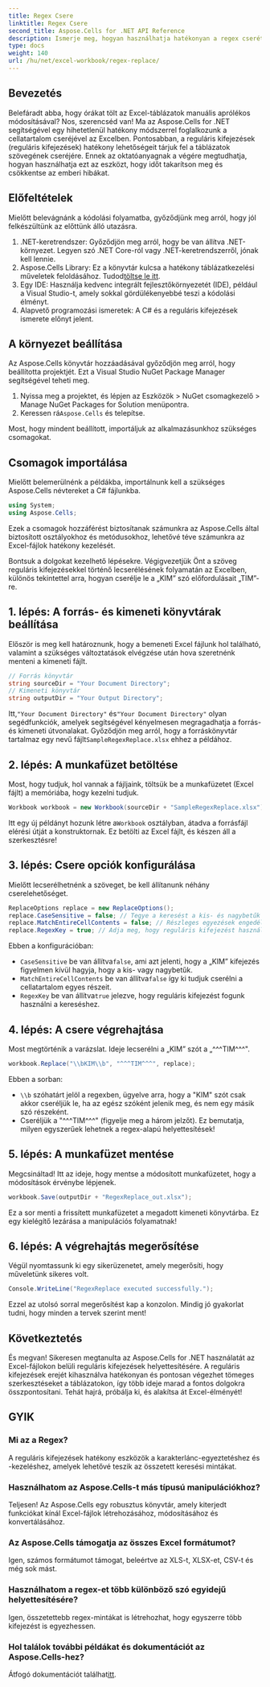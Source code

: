 ```yaml
---
title: Regex Csere
linktitle: Regex Csere
second_title: Aspose.Cells for .NET API Reference
description: Ismerje meg, hogyan használhatja hatékonyan a regex cserét az Excelben az Aspose.Cells for .NET segítségével. Növelje a táblázatkezelési feladatok termelékenységét és pontosságát.
type: docs
weight: 140
url: /hu/net/excel-workbook/regex-replace/
---
```

## Bevezetés

Belefáradt abba, hogy órákat tölt az Excel-táblázatok manuális aprólékos módosításával? Nos, szerencséd van! Ma az Aspose.Cells for .NET segítségével egy hihetetlenül hatékony módszerrel foglalkozunk a cellatartalom cseréjével az Excelben. Pontosabban, a reguláris kifejezések (reguláris kifejezések) hatékony lehetőségeit tárjuk fel a táblázatok szövegének cseréjére. Ennek az oktatóanyagnak a végére megtudhatja, hogyan használhatja ezt az eszközt, hogy időt takarítson meg és csökkentse az emberi hibákat.

## Előfeltételek

Mielőtt belevágnánk a kódolási folyamatba, győződjünk meg arról, hogy jól felkészültünk az előttünk álló utazásra.

1. .NET-keretrendszer: Győződjön meg arról, hogy be van állítva .NET-környezet. Legyen szó .NET Core-ról vagy .NET-keretrendszerről, jónak kell lennie.
2. Aspose.Cells Library: Ez a könyvtár kulcsa a hatékony táblázatkezelési műveletek feloldásához. Tudod[töltse le itt](https://releases.aspose.com/cells/net/).
3. Egy IDE: Használja kedvenc integrált fejlesztőkörnyezetét (IDE), például a Visual Studio-t, amely sokkal gördülékenyebbé teszi a kódolási élményt.
4. Alapvető programozási ismeretek: A C# és a reguláris kifejezések ismerete előnyt jelent.

## A környezet beállítása

Az Aspose.Cells könyvtár hozzáadásával győződjön meg arról, hogy beállította projektjét. Ezt a Visual Studio NuGet Package Manager segítségével teheti meg.

1. Nyissa meg a projektet, és lépjen az Eszközök > NuGet csomagkezelő > Manage NuGet Packages for Solution menüpontra.
2.  Keressen rá`Aspose.Cells` és telepítse.

Most, hogy mindent beállított, importáljuk az alkalmazásunkhoz szükséges csomagokat.

## Csomagok importálása

Mielőtt belemerülnénk a példákba, importálnunk kell a szükséges Aspose.Cells névtereket a C# fájlunkba.

```csharp
using System;
using Aspose.Cells;
```

Ezek a csomagok hozzáférést biztosítanak számunkra az Aspose.Cells által biztosított osztályokhoz és metódusokhoz, lehetővé téve számunkra az Excel-fájlok hatékony kezelését.

Bontsuk a dolgokat kezelhető lépésekre. Végigvezetjük Önt a szöveg reguláris kifejezésekkel történő lecserélésének folyamatán az Excelben, különös tekintettel arra, hogyan cserélje le a „KIM” szó előfordulásait „TIM”-re.

## 1. lépés: A forrás- és kimeneti könyvtárak beállítása

Először is meg kell határoznunk, hogy a bemeneti Excel fájlunk hol található, valamint a szükséges változtatások elvégzése után hova szeretnénk menteni a kimeneti fájlt.

```csharp
// Forrás könyvtár
string sourceDir = "Your Document Directory";
// Kimeneti könyvtár
string outputDir = "Your Output Directory";
```

 Itt,`"Your Document Directory"` és`"Your Document Directory"` olyan segédfunkciók, amelyek segítségével kényelmesen megragadhatja a forrás- és kimeneti útvonalakat. Győződjön meg arról, hogy a forráskönyvtár tartalmaz egy nevű fájlt`SampleRegexReplace.xlsx` ehhez a példához.

## 2. lépés: A munkafüzet betöltése

Most, hogy tudjuk, hol vannak a fájljaink, töltsük be a munkafüzetet (Excel fájlt) a memóriába, hogy kezelni tudjuk.

```csharp
Workbook workbook = new Workbook(sourceDir + "SampleRegexReplace.xlsx");
```

 Itt egy új példányt hozunk létre a`Workbook` osztályban, átadva a forrásfájl elérési útját a konstruktornak. Ez betölti az Excel fájlt, és készen áll a szerkesztésre!

## 3. lépés: Csere opciók konfigurálása

Mielőtt lecserélhetnénk a szöveget, be kell állítanunk néhány cserelehetőséget.

```csharp
ReplaceOptions replace = new ReplaceOptions();
replace.CaseSensitive = false; // Tegye a keresést a kis- és nagybetűk megkülönböztetésére
replace.MatchEntireCellContents = false; // Részleges egyezések engedélyezése
replace.RegexKey = true; // Adja meg, hogy reguláris kifejezést használunk
```

Ebben a konfigurációban:
- `CaseSensitive` be van állítva`false`, ami azt jelenti, hogy a „KIM” kifejezés figyelmen kívül hagyja, hogy a kis- vagy nagybetűk.
- `MatchEntireCellContents` be van állítva`false` így ki tudjuk cserélni a cellatartalom egyes részeit.
- `RegexKey` be van állítva`true` jelezve, hogy reguláris kifejezést fogunk használni a kereséshez.

## 4. lépés: A csere végrehajtása

Most megtörténik a varázslat. Ideje lecserélni a „KIM” szót a „^^^TIM^^^".

```csharp
workbook.Replace("\\bKIM\\b", "^^^TIM^^^", replace);
```

Ebben a sorban:
- `\\b` szóhatárt jelöl a regexben, ügyelve arra, hogy a "KIM" szót csak akkor cseréljük le, ha az egész szóként jelenik meg, és nem egy másik szó részeként.
- Cseréljük a "^^^TIM^^^" (figyelje meg a három jelzőt). Ez bemutatja, milyen egyszerűek lehetnek a regex-alapú helyettesítések!

## 5. lépés: A munkafüzet mentése

Megcsináltad! Itt az ideje, hogy mentse a módosított munkafüzetet, hogy a módosítások érvénybe lépjenek.

```csharp
workbook.Save(outputDir + "RegexReplace_out.xlsx");
```

Ez a sor menti a frissített munkafüzetet a megadott kimeneti könyvtárba. Ez egy kielégítő lezárása a manipulációs folyamatnak!

## 6. lépés: A végrehajtás megerősítése

Végül nyomtassunk ki egy sikerüzenetet, amely megerősíti, hogy műveletünk sikeres volt.

```csharp
Console.WriteLine("RegexReplace executed successfully.");
```

Ezzel az utolsó sorral megerősítést kap a konzolon. Mindig jó gyakorlat tudni, hogy minden a tervek szerint ment!

## Következtetés

És megvan! Sikeresen megtanulta az Aspose.Cells for .NET használatát az Excel-fájlokon belüli reguláris kifejezések helyettesítésére. A reguláris kifejezések erejét kihasználva hatékonyan és pontosan végezhet tömeges szerkesztéseket a táblázatokon, így több ideje marad a fontos dolgokra összpontosítani. Tehát hajrá, próbálja ki, és alakítsa át Excel-élményét!

## GYIK 

### Mi az a Regex?  
A reguláris kifejezések hatékony eszközök a karakterlánc-egyeztetéshez és -kezeléshez, amelyek lehetővé teszik az összetett keresési mintákat.

### Használhatom az Aspose.Cells-t más típusú manipulációkhoz?  
Teljesen! Az Aspose.Cells egy robusztus könyvtár, amely kiterjedt funkciókat kínál Excel-fájlok létrehozásához, módosításához és konvertálásához.

### Az Aspose.Cells támogatja az összes Excel formátumot?  
Igen, számos formátumot támogat, beleértve az XLS-t, XLSX-et, CSV-t és még sok mást.

### Használhatom a regex-et több különböző szó egyidejű helyettesítésére?  
Igen, összetettebb regex-mintákat is létrehozhat, hogy egyszerre több kifejezést is egyezhessen.

### Hol találok további példákat és dokumentációt az Aspose.Cells-hez?  
Átfogó dokumentációt találhat[itt](https://reference.aspose.com/cells/net/).